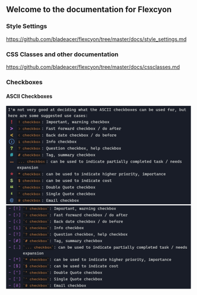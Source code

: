 ## Welcome to the documentation for Flexcyon

### Style Settings
https://github.com/bladeacer/flexcyon/tree/master/docs/style_settings.md

### CSS Classes and other documentation 
https://github.com/bladeacer/flexcyon/tree/master/docs/cssclasses.md

### Checkboxes
#### ASCII Checkboxes
![](./screenshots/ascii_checkboxes1.png)
![](./screenshots/ascii_checkboxes2.png)
